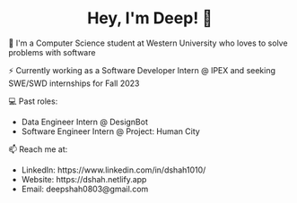 <h1 align = 'center';>Hey, I'm Deep! 👋</h1>

🔭 I'm a Computer Science student at Western University who loves to solve problems with software

⚡️ Currently working as a Software Developer Intern @ IPEX and seeking SWE/SWD internships for Fall 2023

💻 Past roles:
  <ul>
  <li>Data Engineer Intern @ DesignBot</li>
   <li>Software Engineer Intern @ Project: Human City</li>
  </ul>

📫 Reach me at:
  <ul>
   <li>LinkedIn: https://www.linkedin.com/in/dshah1010/</li>
   <li>Website: https://dshah.netlify.app</li>
   <li>Email: deepshah0803@gmail.com</li>
  </ul>
